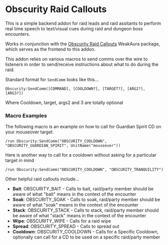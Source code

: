 # Obscurity Raid Callouts

This is a simple backend addon for raid leads and raid assitants to perform real time speech to text/visual cues during raid and dungeon boss encounters.

Works in conjunction with the [Obscurity Raid Callouts](https://wago.io/o4AgO_5rF) WeakAura package, which serves as the frontend to this addon.

This addon relies on various macros to send comms over the wire to listeners in order to send/receive instructions about what to do during the raid.

Standard format for `SendComm` looks like this...

```
Obscurity:SendComm([COMMAND], [COOLDOWN?], [TARGET?], [ARG2?], [ARG3?])
```

Where Cooldown, target, args2 and 3 are totally optional

### Macro Examples

The following macro is an example on how to call for Guardian Spirit CD on your mouseover target.

```
/run Obscurity:SendComm("OBSCURITY_COOLDOWN", "OBSCURITY_GUARDIAN_SPIRIT", UnitName("mouseover"))
```

Here is another way to call for a cooldown without asking for a particular target in mind

```
/run Obscurity:SendComm("OBSCURITY_COOLDOWN", "OBSCURITY_TRANQUILITY")
```

Other helpful raid callouts include...
- **Bait**: OBSCURITY_BAIT - Calls to bait, raid/party member should be aware of what "bait" means in the context of the encounter
- **Soak**: OBSCURITY_SOAK - Calls to soak, raid/party member should be aware of what "soak" means in the context of the encounter
- **Stack**: OBSCURITY_STACK - Calls to stack, raid/party member should be aware of what "stack" means in the context of the encounter
- **Wipe**: OBSCURITY_WIPE - Calls for a raid wipe
- **Spread**: OBSCURITY_SPREAD - Calls to spread out
- **Cooldown**: OBSCURITY_COOLDOWN - Calls for a Specific Cooldown, optionally can call for a CD to be used on a specific raid/party member